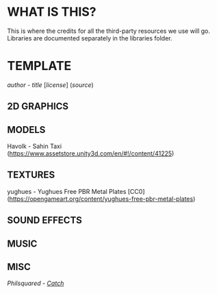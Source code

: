# WHAT IS THIS?

This is where the credits for all the third-party resources we use will go. Libraries are documented separately in the libraries folder.

# TEMPLATE

*author* - *title* [*license*] (*source*)

## 2D GRAPHICS

## MODELS

Havolk - Sahin Taxi (https://www.assetstore.unity3d.com/en/#!/content/41225)

## TEXTURES

yughues - Yughues Free PBR Metal Plates [CC0] (https://opengameart.org/content/yughues-free-pbr-metal-plates)

## SOUND EFFECTS

## MUSIC

## MISC

*Philsquared* - [*Catch*](https://github.com/philsquared/Catch)